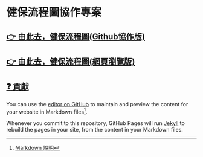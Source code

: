 # 健保流程圖協作專案

## [:point_right: 由此去，健保流程圖(Github協作版)](./contribution/index.md)
## [:point_right: 由此去，健保流程圖(網頁瀏覽版)](https://losehrt.github.io/nhi_flows/)


## [:question: 貢獻](./contribution/index.md)

You can use the [editor on GitHub](https://github.com/losehrt/nhi_draw/edit/gh-pages/index.md) to maintain and preview the content for your website in Markdown files[^1].

Whenever you commit to this repository, GitHub Pages will run [Jekyll](https://jekyllrb.com/) to rebuild the pages in your site, from the content in your Markdown files.

[^1]: [Markdown 說明](./markdown.md)